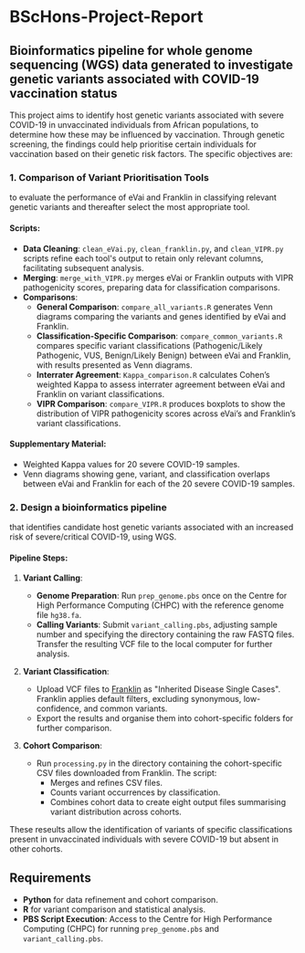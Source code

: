 # BScHons-Project-Report

## Bioinformatics pipeline for whole genome sequencing (WGS) data generated to investigate genetic variants associated with COVID-19 vaccination status
This project aims to identify host genetic variants associated with severe COVID-19 in unvaccinated individuals from African populations, to determine how these may be influenced by vaccination. Through genetic screening, the findings could help prioritise certain individuals for vaccination based on their genetic risk factors. The specific objectives are:

### 1. Comparison of Variant Prioritisation Tools
to evaluate the performance of eVai and Franklin in classifying relevant genetic variants and thereafter select the most appropriate tool.

#### Scripts:
- **Data Cleaning**: `clean_eVai.py`, `clean_franklin.py`, and `clean_VIPR.py` scripts refine each tool's output to retain only relevant columns, facilitating subsequent analysis.
- **Merging**: `merge_with_VIPR.py` merges eVai or Franklin outputs with VIPR pathogenicity scores, preparing data for classification comparisons.
- **Comparisons**:
  - **General Comparison**: `compare_all_variants.R` generates Venn diagrams comparing the variants and genes identified by eVai and Franklin.
  - **Classification-Specific Comparison**: `compare_common_variants.R` compares specific variant classifications (Pathogenic/Likely Pathogenic, VUS, Benign/Likely Benign) between eVai and Franklin, with results presented as Venn diagrams.
  - **Interrater Agreement**: `Kappa_comparison.R` calculates Cohen’s weighted Kappa to assess interrater agreement between eVai and Franklin on variant classifications.
  - **VIPR Comparison**: `compare_VIPR.R` produces boxplots to show the distribution of VIPR pathogenicity scores across eVai’s and Franklin’s variant classifications.

#### Supplementary Material:
- Weighted Kappa values for 20 severe COVID-19 samples.
- Venn diagrams showing gene, variant, and classification overlaps between eVai and Franklin for each of the 20 severe COVID-19 samples.

### 2. Design a bioinformatics pipeline
that identifies candidate host genetic variants associated with an increased risk of severe/critical COVID-19, using WGS.

#### Pipeline Steps:

1. **Variant Calling**:
   - **Genome Preparation**: Run `prep_genome.pbs` once on the Centre for High Performance Computing (CHPC) with the reference genome file `hg38.fa`.
   - **Calling Variants**: Submit `variant_calling.pbs`, adjusting sample number and specifying the directory containing the raw FASTQ files. Transfer the resulting VCF file to the local computer for further analysis.

2. **Variant Classification**:
   - Upload VCF files to [Franklin](https://franklin.genoox.com/) as "Inherited Disease Single Cases". Franklin applies default filters, excluding synonymous, low-confidence, and common variants.
   - Export the results and organise them into cohort-specific folders for further comparison.

3. **Cohort Comparison**:
   - Run `processing.py` in the directory containing the cohort-specific CSV files downloaded from Franklin. The script:
     - Merges and refines CSV files.
     - Counts variant occurrences by classification.
     - Combines cohort data to create eight output files summarising variant distribution across cohorts.

These reseults allow the identification of variants of specific classifications present in unvaccinated individuals with severe COVID-19 but absent in other cohorts.

## Requirements
- **Python** for data refinement and cohort comparison.
- **R** for variant comparison and statistical analysis.
- **PBS Script Execution**: Access to the Centre for High Performance Computing (CHPC) for running `prep_genome.pbs` and `variant_calling.pbs`.
